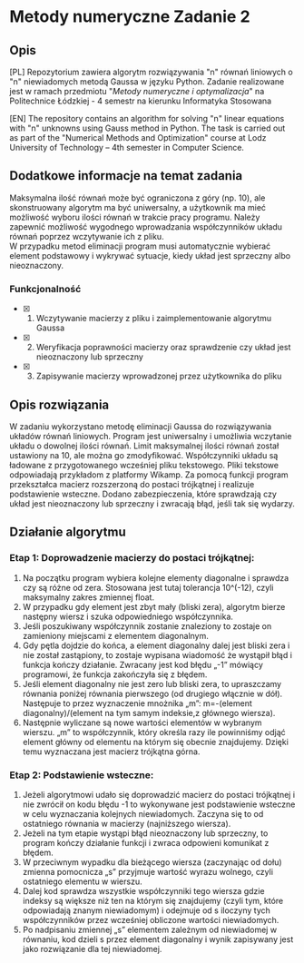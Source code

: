 # Metody numeryczne Zadanie 2
## Opis
[PL]
Repozytorium zawiera algorytm rozwiązywania "n" równań liniowych o "n" niewiadomych metodą Gaussa w języku Python. Zadanie realizowane jest w ramach przedmiotu "*Metody numeryczne i optymalizacja*" na Politechnice Łódzkiej - 4 semestr na kierunku Informatyka Stosowana

[EN]
The repository contains an algorithm for solving "n" linear equations with "n" unknowns using Gauss method in Python. The task is carried out as part of the "Numerical Methods and Optimization" course at Lodz University of Technology – 4th semester in Computer Science.

## Dodatkowe informacje na temat zadania
Maksymalna ilość równań może być ograniczona z góry (np. 10), ale skonstruowany algorytm ma być uniwersalny, a użytkownik ma mieć możliwość wyboru ilości równań w trakcie pracy programu. Należy zapewnić możliwość wygodnego wprowadzania współczynników układu równań poprzez wczytywanie ich z pliku.
<br />W przypadku metod eliminacji program musi automatycznie wybierać element podstawowy i wykrywać sytuacje, kiedy układ jest sprzeczny albo nieoznaczony.

### Funkcjonalność
- [x] 1. Wczytywanie macierzy z pliku i zaimplementowanie algorytmu Gaussa
- [x] 2. Weryfikacja poprawności macierzy oraz sprawdzenie czy układ jest nieoznaczony lub sprzeczny
- [x] 3. Zapisywanie macierzy wprowadzonej przez użytkownika do pliku 

## Opis rozwiązania
W zadaniu wykorzystano metodę eliminacji Gaussa do rozwiązywania układów równań liniowych. Program jest uniwersalny i umożliwia wczytanie układu o dowolnej ilości równań. Limit maksymalnej ilości równań został ustawiony na 10, ale można go zmodyfikować. Współczynniki układu są ładowane z przygotowanego wcześniej pliku tekstowego. Pliki tekstowe odpowiadają przykładom z platformy Wikamp. Za pomocą funkcji program przekształca macierz rozszerzoną do postaci trójkątnej i realizuje podstawienie wsteczne. Dodano zabezpieczenia, które sprawdzają czy układ jest nieoznaczony lub sprzeczny i zwracają błąd, jeśli tak się wydarzy.

## Działanie algorytmu
### Etap 1: Doprowadzenie macierzy do postaci trójkątnej:
1. Na początku program wybiera kolejne elementy diagonalne i sprawdza czy są różne od zera. Stosowana jest tutaj tolerancja 10^(-12), czyli maksymalny zakres zmiennej float.<br />
2. W przypadku gdy element jest zbyt mały (bliski zera), algorytm bierze następny wiersz i szuka odpowiedniego współczynnika.<br />
3. Jeśli poszukiwany współczynnik zostanie znaleziony to zostaje on zamieniony miejscami z elementem diagonalnym.  <br />
4. Gdy pętla dojdzie do końca, a element diagonalny dalej jest bliski zera i nie został zastąpiony, to zostaje wypisana wiadomość że wystąpił błąd i funkcja kończy działanie. Zwracany jest kod błędu „-1” mówiący programowi, że funkcja zakończyła się z błędem.<br />
5. Jeśli element diagonalny nie jest zero lub bliski zera, to upraszczamy równania poniżej równania pierwszego (od drugiego włącznie w dół). Następuje to przez wyznaczenie mnożnika „m”: m=-(element diagonalny)/(element na tym samym indeksie,z głównego wiersza).<br />
6. Następnie wyliczane są nowe wartości elementów w wybranym wierszu. „m” to współczynnik, który określa razy ile powinniśmy odjąć element główny od elementu na którym się obecnie znajdujemy. Dzięki temu wyznaczana jest macierz trójkątna górna. 

### Etap 2: Podstawienie wsteczne:
1. Jeżeli algorytmowi udało się doprowadzić macierz do postaci trójkątnej i nie zwrócił on kodu błędu -1 to wykonywane jest podstawienie wsteczne w celu wyznaczania kolejnych niewiadomych. Zaczyna się to od ostatniego równania w macierzy (najniższego wiersza).<br />
2. Jeżeli na tym etapie wystąpi błąd nieoznaczony lub sprzeczny, to program kończy działanie funkcji i zwraca odpowieni komunikat z błędem.<br />
3. W przeciwnym wypadku dla bieżącego wiersza (zaczynając od dołu) zmienna pomocnicza „s” przyjmuje wartość wyrazu wolnego, czyli ostatniego elementu w wierszu.<br />
4. Dalej kod sprawdza wszystkie współczynniki tego wiersza gdzie indeksy są większe niż ten na którym się znajdujemy (czyli tym, które odpowiadają znanym niewiadomym) i odejmuje od s iloczyny tych współczynników przez wcześniej obliczone wartości niewiadomych.<br />
5. Po nadpisaniu zmiennej „s” elementem zależnym od niewiadomej w równaniu, kod dzieli s przez element diagonalny i wynik zapisywany jest jako rozwiązanie dla tej niewiadomej.
